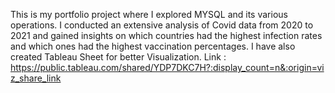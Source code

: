 This is my portfolio project where I explored MYSQL and its various operations. I conducted an extensive analysis of Covid data from 2020 to 2021 and gained insights on which countries had the highest infection rates and which ones had the highest vaccination percentages.
I have also created Tableau Sheet for better Visualization. Link : https://public.tableau.com/shared/YDP7DKC7H?:display_count=n&:origin=viz_share_link

